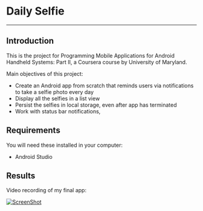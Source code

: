 # Daily Selfie

---

## Introduction

This is the project for Programming Mobile Applications for Android Handheld Systems: Part II, a Coursera course by University of Maryland.

Main objectives of this project:

* Create an Android app from scratch that reminds users via notifications to take a selfie photo every day
* Display all the selfies in a list view
* Persist the selfies in local storage, even after app has terminated
* Work with status bar notifications, 

## Requirements

You will need these installed in your computer:

* Android Studio

## Results

Video recording of my final app:

[![ScreenShot](http://shikeyou.github.io/DailySelfie/screenshots/video_dailyselfie.jpg)](https://vimeo.com/130075472)
